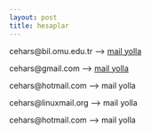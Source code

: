 ```yaml
---
layout: post
title: hesaplar
---
```


<p>cehars@bil.omu.edu.tr --> <a href="mailto:cehars@bil.omu.edu.tr">mail yolla</a></p> 
<p>cehars@gmail.com --> <a href="mailto:cehars@gmail.com">mail yolla</a></p> 
<p>cehars@hotmail.com --> <a href="mailto:cehars@hotmail.com"></a>mail yolla</p> 

<p>cehars@linuxmail.org --> <a href="mailto:cehars@linuxmail.org"></a>mail yolla</p> 

<p>cehars@hotmail.com --> <a href="mailto:cehars@engineer.com"></a>mail yolla</p>
